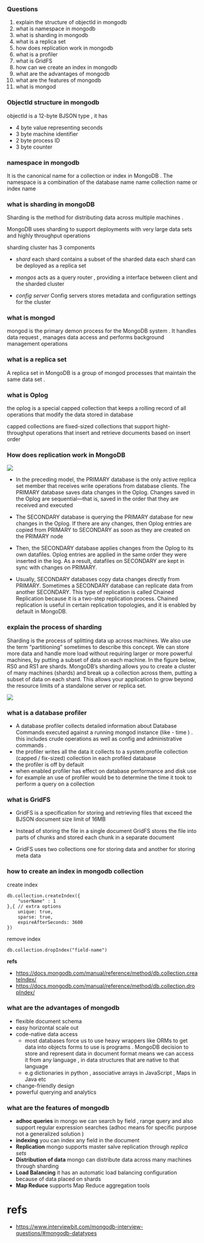 
### Questions

1. explain the structure of objectId in mongodb 
2. what is namespace in mongodb 
3. what is sharding in mongodb
4. what is a replica set 
5. how does replication work in mongodb
6. what is a profiler 
7. what is GridFS 
8. how can we create an index in mongodb 
9. what are the advantages of mongodb
10. what are the features of mongodb 
11. what is mongod 
### ObjectId structure in mongodb
objectId is a 12-byte BJSON type , it has 
- 4 byte value representing seconds 
- 3 byte machine identifier 
- 2 byte process ID 
- 3 byte counter 

### namespace in mongodb 
It is the canonical name for a collection or index in MongoDB . The namespace is a combination of the database name  name collection name or index name 
### what is sharding in mongoDB 
Sharding is the method for distributing data across multiple machines . 

MongoDB uses sharding to support deployments with very large data sets and highly throughput operations  

sharding cluster has 3 components 
- _shard_  each shard contains a subset of the sharded data each shard can be deployed as a replica set 
- _mongos_ acts as a query router , providing a interface between client and the sharded cluster 

- _config server_ Config servers stores metadata and configuration settings for the cluster 
### what is mongod 
mongod is the primary demon process for the MongoDB system . It handles data request , manages data access and performs background management operations 

### what is a replica set 
A replica set in MongoDB is a group of mongod processes that maintain the same data set . 

### what is Oplog 
the oplog is a special capped collection that keeps a rolling record of all operations that modify the data stored in database 

capped collections are fixed-sized collections that support hight-throughput operations that insert and retrieve documents based on insert order 

### How does replication work in MongoDB 

<img src="https://s3.ap-south-1.amazonaws.com/myinterviewtrainer-domestic/public_assets/assets/000/000/210/original/replication_architecture.jpg"/>

- In the preceding model, the PRIMARY database is the only active replica set member that receives write operations from database clients. The PRIMARY database saves data changes in the Oplog. Changes saved in the Oplog are sequential—that is, saved in the order that they are received and executed

- The SECONDARY database is querying the PRIMARY database for new changes in the Oplog. If there are any changes, then Oplog entries are copied from PRIMARY to SECONDARY as soon as they are created on the PRIMARY node

- Then, the SECONDARY database applies changes from the Oplog to its own datafiles. Oplog entries are applied in the same order they were inserted in the log. As a result, datafiles on SECONDARY are kept in sync with changes on PRIMARY.

- Usually, SECONDARY databases copy data changes directly from PRIMARY. Sometimes a SECONDARY database can replicate data from another SECONDARY. This type of replication is called Chained Replication because it is a two-step replication process. Chained replication is useful in certain replication topologies, and it is enabled by default in MongoDB.

### explain the process of sharding 

Sharding is the process of splitting data up across machines. We also use the term “partitioning” sometimes to describe this concept. We can store more data and handle more load without requiring larger or more powerful machines, by putting a subset of data on each machine.
In the figure below, RS0 and RS1 are shards. MongoDB’s sharding allows you to create a cluster of many machines (shards) and break up a collection across them, putting a subset of data on each shard. This allows your application to grow beyond the resource limits of a standalone server or replica set.

<img src="https://s3.ap-south-1.amazonaws.com/myinterviewtrainer-domestic/public_assets/assets/000/000/204/original/sharded_client_connection.jpg?1616054864" />

### what is a database profiler 

- A database profiler collects detailed information about Database Commands executed against a running mongod instance (like - time ) . this includes crude operations as well as config and administrative commands .
- the profiler writes all the data it collects to a system.profile collection (capped / fix-sized) collection in each profiled database 
- the profiler is off by default 
- when enabled profiler has effect on database performance and disk use 
- for example an use of profiler would be to determine the time it took to perform a query on a collection 

### what is GridFS 

- GridFS is a specification for storing and retrieving files that exceed the BJSON document size limit of 16MB 

- Instead of storing the file in a single document GridFS stores the file into parts of chunks and stored each chunk in a separate document 

- GridFS uses two collections one for storing data and another for storing meta data 

### how to create an index in mongodb collection 
create index 
```
db.collection.createIndex({
    "userName" : 1
},{ // extra options 
    unique: true,
    sparse: true,
    expireAfterSeconds: 3600
})
```
remove index
```
db.collection.dropIndex("field-name")
```
__refs__
- https://docs.mongodb.com/manual/reference/method/db.collection.createIndex/
- https://docs.mongodb.com/manual/reference/method/db.collection.dropIndex/
### what are the advantages of mongodb 
- flexible document schema 
- easy horizontal scale out 
- code-native data access
    - most databases force us to use heavy wrappers like ORMs to get data into objects forms to use is programs . MongoDB decision to store and represent data in document format means we can access it from any language , in data structures that are native to that language 
    - e.g dictionaries in python , associative arrays in JavaScript , Maps in Java etc 
- change-friendly design 
- powerful querying and analytics 

### what are the features of mongodb 
- __adhoc queries__ in mongo we can search by field , range query and also support regular expression searches (adhoc means for specific purpose not a generalized solution )
- __indexing__ you can index any field in the document 
- __Replication__ mongo supports master salve replication through _replica sets_ 
- __Distribution of data__ mongo can distribute data across many machines through sharding  
- __Load Balancing__ it has an automatic load balancing configuration because of data placed on shards 
- __Map Reduce__ supports Map Reduce aggregation  tools  

# refs 
- https://www.interviewbit.com/mongodb-interview-questions/#mongodb-datatypes